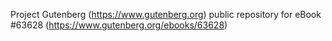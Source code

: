 Project Gutenberg (https://www.gutenberg.org) public repository for
eBook #63628 (https://www.gutenberg.org/ebooks/63628)
